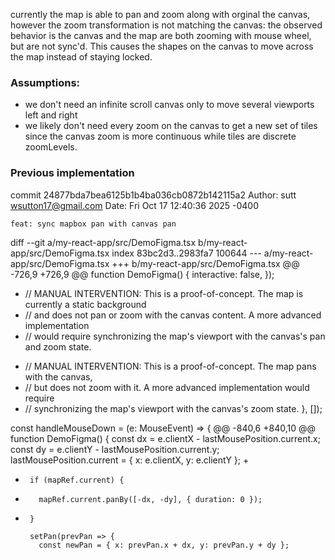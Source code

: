 currently the map is able to pan and zoom along with orginal the canvas, however the zoom transformation is not matching the canvas: the observed behavior is the canvas and the map are both zooming with mouse wheel, but are not sync'd. This causes the shapes on the canvas to move across the map instead of staying locked.

### Assumptions:
- we don't need an infinite scroll canvas only to move several viewports left and right
- we likely don't need every zoom on the canvas to get a new set of tiles since the canvas zoom is more continuous while tiles are discrete zoomLevels.

### Previous implementation

commit 24877bda7bea6125b1b4ba036cb0872b142115a2
Author: sutt <wsutton17@gmail.com>
Date:   Fri Oct 17 12:40:36 2025 -0400

    feat: sync mapbox pan with canvas pan

diff --git a/my-react-app/src/DemoFigma.tsx b/my-react-app/src/DemoFigma.tsx
index 83bc2d3..2983fa7 100644
--- a/my-react-app/src/DemoFigma.tsx
+++ b/my-react-app/src/DemoFigma.tsx
@@ -726,9 +726,9 @@ function DemoFigma() {
       interactive: false,
     });
 
-    // MANUAL INTERVENTION: This is a proof-of-concept. The map is currently a static background
-    // and does not pan or zoom with the canvas content. A more advanced implementation
-    // would require synchronizing the map's viewport with the canvas's pan and zoom state.
+    // MANUAL INTERVENTION: This is a proof-of-concept. The map pans with the canvas,
+    // but does not zoom with it. A more advanced implementation would require
+    // synchronizing the map's viewport with the canvas's zoom state.
   }, []);
 
   const handleMouseDown = (e: MouseEvent<HTMLDivElement>) => {
@@ -840,6 +840,10 @@ function DemoFigma() {
       const dx = e.clientX - lastMousePosition.current.x;
       const dy = e.clientY - lastMousePosition.current.y;
       lastMousePosition.current = { x: e.clientX, y: e.clientY };
+
+      if (mapRef.current) {
+        mapRef.current.panBy([-dx, -dy], { duration: 0 });
+      }
       
       setPan(prevPan => {
         const newPan = { x: prevPan.x + dx, y: prevPan.y + dy };
